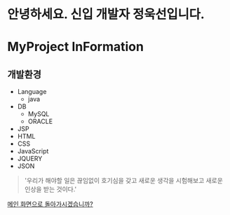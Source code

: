 # 안녕하세요. 신입 개발자 정욱선입니다.

# MyProject InFormation

## 개발환경
* Language
  * java
* DB
  * MySQL
  * ORACLE
* JSP
* HTML
* CSS
* JavaScript
* JQUERY
* JSON


> '우리가 해야할 일은 끊임없이 호기심을 갖고 새로운 생각을 시험해보고 새로운 인상을 받는 것이다.'


[메인 화면으로 돌아가시겠습니까?](https://github.com/uuuuuk2/MyProject)

<!--
강조는 다음과 같이
**치킨** 먹다가 ~~두드러기~~ 났어요. ㅜㅜ
-->

<!-- 
테이블은 다음과 같이 작성
이름|영어|정보|수학
---|---|---|---|
정욱선|정욱선|정욱선|정욱선|
-->


<!--
인용 구문은 다음과 같이 작성
> '공부합니다.'
-->
